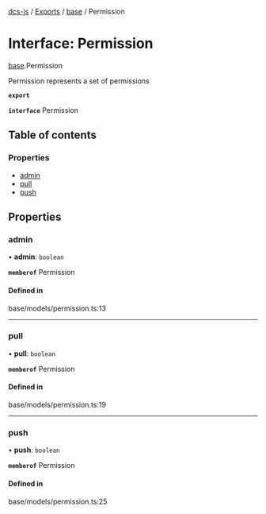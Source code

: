 [dcs-js](../README.md) / [Exports](../modules.md) / [base](../modules/base.md) / Permission

# Interface: Permission

[base](../modules/base.md).Permission

Permission represents a set of permissions

**`export`**

**`interface`** Permission

## Table of contents

### Properties

- [admin](base.Permission.md#admin)
- [pull](base.Permission.md#pull)
- [push](base.Permission.md#push)

## Properties

### <a id="admin" name="admin"></a> admin

• **admin**: `boolean`

**`memberof`** Permission

#### Defined in

base/models/permission.ts:13

___

### <a id="pull" name="pull"></a> pull

• **pull**: `boolean`

**`memberof`** Permission

#### Defined in

base/models/permission.ts:19

___

### <a id="push" name="push"></a> push

• **push**: `boolean`

**`memberof`** Permission

#### Defined in

base/models/permission.ts:25
